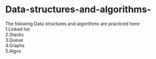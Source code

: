 # Data-structures-and-algorithms-
The folowing Data structures and algorithms are practiced here:
<br />1.Linked list
<br />2.Stacks
<br />3.Queue
<br />4.Graphs
<br />5.Algos
